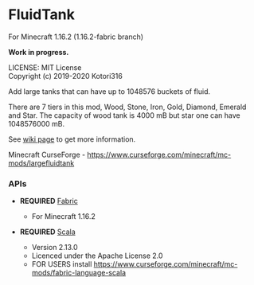 # FluidTank

For Minecraft 1.16.2 (1.16.2-fabric branch)

**Work in progress.**

LICENSE: MIT License  
Copyright (c) 2019-2020 Kotori316

Add large tanks that can have up to 1048576 buckets of fluid.

There are 7 tiers in this mod, Wood, Stone, Iron, Gold, Diamond, Emerald and Star.
The capacity of wood tank is 4000 mB but star one can have 1048576000 mB.

See [wiki page](https://github.com/Kotori316/FluidTank/wiki) to get more information.

Minecraft CurseForge - https://www.curseforge.com/minecraft/mc-mods/largefluidtank

### APIs

* **REQUIRED** [Fabric](https://github.com/FabricMC/fabric)
  * For Minecraft 1.16.2

* **REQUIRED** [Scala](https://github.com/scala/scala)
  * Version 2.13.0
  * Licenced under the Apache License 2.0
  * FOR USERS install https://www.curseforge.com/minecraft/mc-mods/fabric-language-scala
